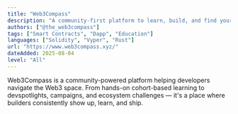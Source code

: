 ```yaml
---
title: "Web3Compass"
description: "A community-first platform to learn, build, and find your way in Web3."
authors: ["@the_web3compass"]
tags: ["Smart Contracts", "Dapp", "Education"]
languages: ["Solidity", "Vyper", "Rust"]
url: "https://www.web3compass.xyz/"
dateAdded: 2025-08-04
level: "All"
---
```


Web3Compass is a community-powered platform helping developers navigate the Web3 space. From hands-on cohort-based learning to devspotlights, campaigns, and ecosystem challenges — it's a place where builders consistently show up, learn, and ship.
